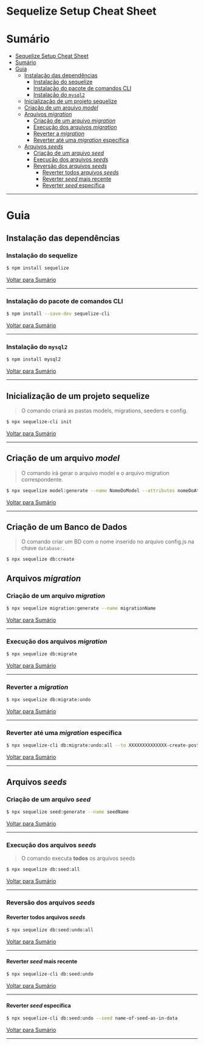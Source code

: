 # Sequelize Setup Cheat Sheet

# Sumário

- [Sequelize Setup Cheat Sheet](#sequelize-setup-cheat-sheet)
- [Sumário](#sumário)
- [Guia](#guia)
  - [Instalação das dependências](#instalação-das-dependências)
    - [Instalação do sequelize](#instalação-do-sequelize)
    - [Instalação do pacote de comandos CLI](#instalação-do-pacote-de-comandos-cli)
    - [Instalação do `mysql2`](#instalação-do-mysql2)
  - [Inicialização de um projeto sequelize](#inicialização-de-um-projeto-sequelize)
  - [Criação de um arquivo _model_](#criação-de-um-arquivo-model)
  - [Arquivos _migration_](#arquivos-migration)
    - [Criação de um arquivo _migration_](#criação-de-um-arquivo-migration)
    - [Execução dos arquivos _migration_](#execução-dos-arquivos-migration)
    - [Reverter a _migration_](#reverter-a-migration)
    - [Reverter até uma _migration_ específica](#reverter-até-uma-migration-específica)
  - [Arquivos _seeds_](#arquivos-seeds)
    - [Criação de um arquivo _seed_](#criação-de-um-arquivo-seed)
    - [Execução dos arquivos _seeds_](#execução-dos-arquivos-seeds)
    - [Reversão dos arquivos _seeds_](#reversão-dos-arquivos-seeds)
      - [Reverter todos arquivos _seeds_](#reverter-todos-arquivos-seeds)
      - [Reverter _seed_ mais recente](#reverter-seed-mais-recente)
      - [Reverter _seed_ específica](#reverter-seed-específica)

---

# Guia

## Instalação das dependências

### Instalação do sequelize

```bash
$ npm install sequelize
```

[Voltar para Sumário](#sumário)

---

### Instalação do pacote de comandos CLI

```bash
$ npm install --save-dev sequelize-cli
```

[Voltar para Sumário](#sumário)

---

### Instalação do `mysql2`

```bash
$ npm install mysql2
```

[Voltar para Sumário](#sumário)

---

## Inicialização de um projeto sequelize

> O comando criará as pastas models, migrations, seeders e config.

```bash
$ npx sequelize-cli init
```

[Voltar para Sumário](#sumário)

---

## Criação de um arquivo _model_ 

> O comando irá gerar o arquivo model e o arquivo migration correspondente.

```bash
$ npx sequelize model:generate --name NomeDoModel --attributes nomeDoAtributo:string
```

[Voltar para Sumário](#sumário)

---

## Criação de um Banco de Dados

> O comando criar um BD com o nome inserido no arquivo config.js
> na chave `database:`.

```bash
$ npx sequelize db:create
```

## Arquivos _migration_ 

### Criação de um arquivo _migration_ 

```bash
$ npx sequelize migration:generate --name migrationName
```

[Voltar para Sumário](#sumário)

---

### Execução dos arquivos _migration_ 

```bash
$ npx sequelize db:migrate
```

[Voltar para Sumário](#sumário)

---

### Reverter a _migration_

```bash
$ npx sequelize db:migrate:undo
```

[Voltar para Sumário](#sumário)

---

### Reverter até uma _migration_ específica

```bash
$ npx sequelize-cli db:migrate:undo:all --to XXXXXXXXXXXXXX-create-posts.js
```

[Voltar para Sumário](#sumário)

---

## Arquivos _seeds_ 

### Criação de um arquivo _seed_

```bash
$ npx sequelize seed:generate --name seedName
```

[Voltar para Sumário](#sumário)

---

### Execução dos arquivos _seeds_

> O comando executa **todos** os arquivos seeds

```bash
$ npx sequelize db:seed:all
```

[Voltar para Sumário](#sumário)

---

### Reversão dos arquivos _seeds_ 

#### Reverter todos arquivos _seeds_ 

```bash
$ npx sequelize db:seed:undo:all
```

[Voltar para Sumário](#sumário)

---

#### Reverter _seed_ mais recente 

```bash
$ npx sequelize-cli db:seed:undo
```

[Voltar para Sumário](#sumário)

---

#### Reverter _seed_ específica 

```bash
$ npx sequelize-cli db:seed:undo --seed name-of-seed-as-in-data
```

[Voltar para Sumário](#sumário)

---
